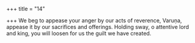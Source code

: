 +++
title = "14"

+++
We beg to appease your anger by our acts of reverence, Varuṇa, appease  it by our sacrifices and offerings.
Holding sway, o attentive lord and king, you will loosen for us the guilt  we have created.